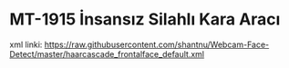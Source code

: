 # MT-1915 İnsansız Silahlı Kara Aracı
xml linki: https://raw.githubusercontent.com/shantnu/Webcam-Face-Detect/master/haarcascade_frontalface_default.xml
